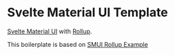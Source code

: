 # Svelte Material UI Template

[Svelte Material UI](https://github.com/hperrin/svelte-material-ui) with [Rollup](https://github.com/rollup/rollup).

This boilerplate is based on [SMUI Rollup Example](https://github.com/hperrin/smui-example-rollup)